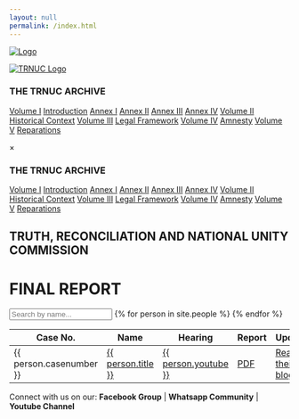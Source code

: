 ```yaml
---
layout: null
permalink: /index.html
---
```


<!DOCTYPE html>
<html lang="en">
<head>
  <meta charset="UTF-8" />
  <meta name="viewport" content="width=device-width, initial-scale=1.0" />
  <title>TRNUC Archive</title>
  <link rel="stylesheet" href="{{ '/style.css' | relative_url }}">
</head>
<body>
  <!-- Mobile Header -->
<div class="mobile-header">
    <a href="{{ '/' | relative_url }}">
      <img src="https://janewolfe.github.io/trnuc-archive/logo.png" alt="Logo" />
    </a>
    <div class="hamburger-icon" onclick="toggleMobileNav()">
      <span></span>
      <span></span>
      <span></span>
    </div>
  </div>

<p><!-- Sidebar --></p>
<div class="sidebar">
    <a href="{{ '/' | relative_url }}">
      <img src="https://janewolfe.github.io/trnuc-archive/logo.png" alt="TRNUC Logo" />
    </a>
    <h3>THE TRNUC ARCHIVE</h3>
    <nav>
      <a href="#" class="volume">Volume I</a>
      <a href="#" class="section">Introduction</a>
      <a href="#" class="section">Annex I</a>
      <a href="#" class="section">Annex II</a>
      <a href="#" class="section">Annex III</a>
      <a href="#" class="section">Annex IV</a>
      <a href="#" class="volume">Volume II</a>
      <a href="#" class="section">Historical Context</a>
      <a href="#" class="volume">Volume III</a>
      <a href="#" class="section">Legal Framework</a>
      <a href="#" class="volume">Volume IV</a>
      <a href="#" class="section">Amnesty</a>
      <a href="#" class="volume">Volume V</a>
      <a href="#" class="section">Reparations</a>
    </nav>
  </div>

<p><!-- Mobile Nav Menu --></p>
<div id="mobileNav" class="mobile-nav">
    <div class="close" onclick="this.classList.remove('hovered'); toggleMobileNav()" onmouseenter="this.classList.add('hovered')" onmouseleave="this.classList.remove('hovered')">&times;</div>
    <h3>THE TRNUC ARCHIVE</h3>
    <nav>
      <a href="#" class="volume">Volume I</a>
      <a href="#" class="section">Introduction</a>
      <a href="#" class="section">Annex I</a>
      <a href="#" class="section">Annex II</a>
      <a href="#" class="section">Annex III</a>
      <a href="#" class="section">Annex IV</a>
      <a href="#" class="volume">Volume II</a>
      <a href="#" class="section">Historical Context</a>
      <a href="#" class="volume">Volume III</a>
      <a href="#" class="section">Legal Framework</a>
      <a href="#" class="volume">Volume IV</a>
      <a href="#" class="section">Amnesty</a>
      <a href="#" class="volume">Volume V</a>
      <a href="#" class="section">Reparations</a>
    </nav>
  </div>

<script>
    function toggleMobileNav() {
      const nav = document.getElementById('mobileNav');
      const isVisible = nav.classList.contains('show');

      if (isVisible) {
        nav.classList.remove('show');
        nav.addEventListener('transitionend', () => {
          nav.style.display = 'none';
        }, { once: true });
        document.body.style.overflow = 'auto';
      } else {
        nav.style.display = 'block';
        requestAnimationFrame(() => {
          nav.classList.add('show');
        });
        document.body.style.overflow = 'hidden';
      }
    }
</script>

<!-- Main Content -->
<div class="main">
  <div class="heading-section">
    <h2>TRUTH, RECONCILIATION AND NATIONAL UNITY COMMISSION</h2>
    <h1>FINAL REPORT</h1>
  </div>

  <input type="text" id="searchBar" onkeyup="searchTable()" placeholder="Search by name..." />

  <table id="casesTable">
    <thead>
      <tr>
        <th>Case No.</th>
        <th>Name</th>
        <th>Hearing</th>
        <th>Report</th>
        <th>Update</th>
      </tr>
    </thead>
    <tbody>
      {% for person in site.people %}
        <tr>
          <td>{{ person.casenumber }}</td>
          <td><a href="{{ site.baseurl }}{{ person.url }}">{{ person.title }}</a></td>
          <td><a href="{{ site.baseurl }}{{ person.url }}">{{ person.youtube }}</a></td>
          <td><a href="{{ person.pdf | relative_url }}" target="_blank">PDF</a></td>
          <td><a href="{{ site.baseurl }}{{ person.url }}">Read their blog</a></td>
        </tr>
      {% endfor %}
    </tbody>
  </table>
</div>

<!-- Footer -->
<div class="footer">
  Connect with us on our: <strong>Facebook Group</strong> | <strong>Whatsapp Community</strong> | <strong>Youtube Channel</strong>
</div>

<!-- Optional: JavaScript for search -->
<script>
function searchTable() {
  const input = document.getElementById('searchBar').value.toLowerCase();
  const rows = document.querySelectorAll('#casesTable tbody tr');

  rows.forEach(row => {
    const text = row.innerText.toLowerCase();
    row.style.display = text.includes(input) ? '' : 'none';
  });
}
</script>
</body>
</html>
